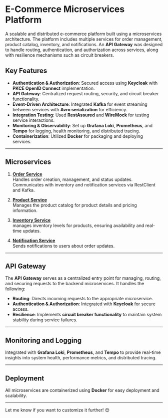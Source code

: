 # E-Commerce Microservices Platform

A scalable and distributed e-commerce platform built using a microservices architecture. The platform includes multiple services for order management, product catalog, inventory, and notifications. An **API Gateway** was designed to handle routing, authentication, and authorization across services, along with resilience mechanisms such as circuit breakers.

## Key Features
- **Authentication & Authorization**: Secured access using **Keycloak** with **PKCE OpenID Connect** implementation.  
- **API Gateway**: Centralized request routing, security, and circuit breaker functionality.  
- **Event-Driven Architecture**: Integrated **Kafka** for event streaming between services with **Avro serialization** for efficiency.  
- **Integration Testing**: Used **RestAssured** and **WireMock** for testing service interactions.  
- **Monitoring & Observability**: Set up **Grafana Loki**, **Prometheus**, and **Tempo** for logging, health monitoring, and distributed tracing.  
- **Containerization**: Utilized **Docker** for packaging and deploying services.

---

## Microservices

1. **[Order Service](https://github.com/adi-3008/ecommerce-order-service)**  
   Handles order creation, management, and status updates. Communicates with inventory and notification services via RestClient and Kafka.  

2. **[Product Service](https://github.com/adi-3008/ecommerce-product-service)**  
   Manages the product catalog for product details and pricing information. 

3. **[Inventory Service](https://github.com/adi-3008/ecommerce-inventory-service)**  
   manages inventory levels for products, ensuring availability and real-time updates.  

4. **[Notification Service](https://github.com/adi-3008/ecommerce-notification-service)**  
   Sends notifications to users about order updates.  

---

## API Gateway

The **API Gateway** serves as a centralized entry point for managing, routing, and securing requests to the backend microservices. It handles the following:  
- **Routing**: Directs incoming requests to the appropriate microservice.  
- **Authentication & Authorization**: Integrated with **Keycloak** for secure access.  
- **Resilience**: Implements **circuit breaker functionality** to maintain system stability during service failures.  

---

## Monitoring and Logging
Integrated with **Grafana Loki**, **Prometheus**, and **Tempo** to provide real-time insights into system health, performance metrics, and distributed tracing.  

---

## Deployment
All microservices are containerized using **Docker** for easy deployment and scalability.  

---

Let me know if you want to customize it further! 😊
